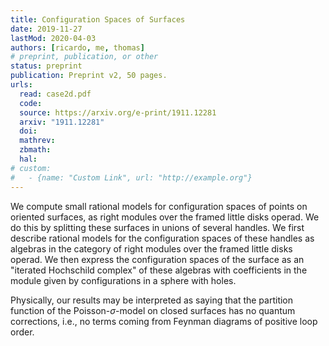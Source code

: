 ```yaml
---
title: Configuration Spaces of Surfaces
date: 2019-11-27
lastMod: 2020-04-03
authors: [ricardo, me, thomas]
# preprint, publication, or other
status: preprint
publication: Preprint v2, 50 pages.
urls:
  read: case2d.pdf
  code:
  source: https://arxiv.org/e-print/1911.12281
  arxiv: "1911.12281"
  doi:
  mathrev:
  zbmath:
  hal:
# custom:
#   - {name: "Custom Link", url: "http://example.org"}
---
```


We compute small rational models for configuration spaces of points on oriented surfaces, as right modules over the framed little disks operad. We do this by splitting these surfaces in unions of several handles. We first describe rational models for the configuration spaces of these handles as algebras in the category of right modules over the framed little disks operad. We then express the configuration spaces of the surface as an "iterated Hochschild complex" of these algebras with coefficients in the module given by configurations in a sphere with holes.

Physically, our results may be interpreted as saying that the partition function of the Poisson-$\sigma$-model on closed surfaces has no quantum corrections, i.e., no terms coming from Feynman diagrams of positive loop order.

